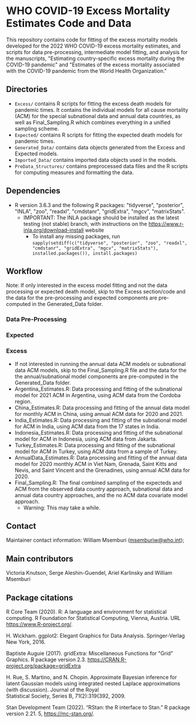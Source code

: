 

# WHO COVID-19 Excess Mortality Estimates Code and Data 

This repository contains code for fitting of the excess mortality models developed for the 2022 WHO COVID-19 excess mortality estimates, and scripts for data pre-processing, intermediate model fitting, and analysis for the manuscripts, "Estimating country-specific excess mortality during the COVID-19 pandemic" and "Estimates of the excess mortality associated with the COVID-19 pandemic from the World Health Organization."

## Directories

* `Excess/`  contains R scripts for fitting the excess death models for pandemic times. It contains the individual models for all cause mortality (ACM) for the special subnational data and annual data countries, as well as Final_Sampling.R which combines everything in a unified sampling scheme. 
* `Expected/` contains R scripts for fitting the expected death models for pandemic times. 
* `Generated_Data/` contains data objects generated from the Excess and Expected models. 
* `Imported_Data/` contains imported data objects used in the models. 
* `PreData_Structures/` contains preprocessed data files and the R scripts for computing measures and formatting the data. 

## Dependencies

* R version 3.6.3 and the following R packages: "tidyverse", "posterior", "INLA", "zoo", "readxl", "cmdstanr", "gridExtra", "mgcv", "matrixStats".
  * IMPORTANT: The INLA package should be installed as the latest testing (not stable) branch, with instructions on the https://www.r-inla.org/download-install website
	* To install any missing packages, run `sapply(setdiff(c("tidyverse", "posterior", "zoo", "readxl", "cmdstanr", "gridExtra", "mgcv", "matrixStats"), installed.packages()), install.packages)`

## Workflow
Note: If only interested in the excess model fitting and not the data processing or expected death model, skip to the Excess section/code and the data for the pre-processing and expected components are pre-computed in the Generated_Data folder.

### Data Pre-Processing

### Expected
 
### Excess
* If not interested in running the annual data ACM models or subnational data ACM models, skip to the Final_Sampling.R file and the data for the the annual/subnational model components are pre-computed in the Generated_Data folder.
* Argentina_Estimates.R: Data processing and fitting of the subnational model for 2021 ACM in Argentina, using ACM data from the Cordoba region.
* China_Estimates.R: Data processing and fitting of the annual data model for monthly ACM in China, using annual ACM data for 2020 and 2021.
* India_Estimates.R: Data processing and fitting of the subnational model for ACM in India, using ACM data from the 17 states in India.
* Indonesia_Estimates.R: Data processing and fitting of the subnational model for ACM in Indonesia, using ACM data from Jakarta.
* Turkey_Estimates.R: Data processing and fitting of the subnational model for ACM in Turkey, using ACM data from a sample of Turkey.
* AnnualData_Estimates.R: Data processing and fitting of the annual data model for 2020 monthly ACM in Viet Nam, Grenada, Saint Kitts and Nevis, and Saint Vincent and the Grenadines, using annual ACM data for 2020.
* Final_Sampling.R: The final combined sampling of the expecteds and ACM from the observed data country approach, subnational data and annual data country approaches, and the no ACM data covariate model approach.
	* Warning: This may take a while. 

## Contact

Maintainer contact information: William Msemburi (msemburiw@who.int); 

## Main contributors

Victoria Knutson, Serge Aleshin-Guendel, Ariel Karlinsky and William Msemburi 

## Package citations

  R Core Team (2020). R: A language and environment for statistical
  computing. R Foundation for Statistical Computing, Vienna, Austria.
  URL https://www.R-project.org/.

  H. Wickham. ggplot2: Elegant Graphics for Data Analysis.
  Springer-Verlag New York, 2016.

  Baptiste Auguie (2017). gridExtra: Miscellaneous Functions for "Grid"
  Graphics. R package version 2.3.
  https://CRAN.R-project.org/package=gridExtra
  
  H. Rue, S. Martino, and N. Chopin. Approximate Bayesian inference for latent Gaussian models
  using integrated nested Laplace approximations (with discussion). Journal of the Royal      
  Statistical Society, Series B, 71(2):319{392, 2009. 
  
  Stan Development Team (2022). “RStan: the R interface to Stan.” R package version 2.21. 5,
  https://mc-stan.org/.

